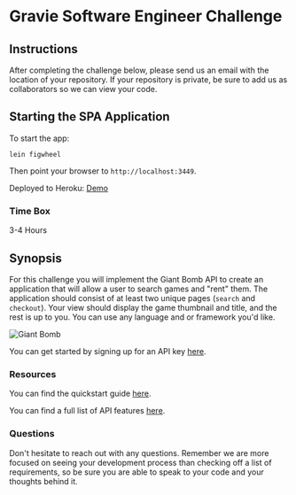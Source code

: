 # Gravie Software Engineer Challenge

## Instructions
After completing the challenge below, please send us an email with the location of your repository. If your repository is private, be sure to add us as collaborators so we can view your code.


## Starting the SPA Application 

To start the app:

```
lein figwheel
```

Then point your browser to `http://localhost:3449`. 

Deployed to Heroku: [Demo](https://giant-bomb-app.herokuapp.com)

### Time Box
3-4 Hours

## Synopsis

For this challenge you will implement the Giant Bomb API to create an application that will allow a user to search games and "rent" them. The application should consist of at least two unique pages (`search` and `checkout`). Your view should display the game thumbnail and title, and the rest is up to you. You can use any language and or framework you'd like.

![Giant Bomb](https://upload.wikimedia.org/wikipedia/en/4/4b/Giant_Bomb_logo.png)

You can get started by signing up for an API key [here](https://www.giantbomb.com/api/).

### Resources

You can find the quickstart guide [here](https://www.giantbomb.com/forums/api-developers-3017/quick-start-guide-to-using-the-api-1427959/).

You can find a full list of API features [here](https://www.giantbomb.com/api/documentation).

### Questions

Don't hesitate to reach out with any questions. Remember we are more focused on seeing your development process than checking off a list of requirements, so be sure you are able to speak to your code and your thoughts behind it.